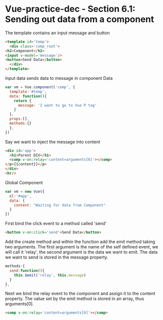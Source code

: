 # Vue-practice-dec - Section 6.1: Sending out data from a component

The template contains an input message and button

``` html
<template id='temp'>
  <div class='comp_root'>
<h2>Component</h2>
<input v-model='message'/>
<button>Send Data</button>
  </div>
</template>
```
Input data sends data to message in component Data

``` javascript
var vm = Vue.component('comp', {
  template:'#temp',
  data: function(){
    return {
      message: 'I want to go to Vue P tag'
    }
  },
  props:[],
  methods:{}
  },
})
```
Say we want to inject the message into content

``` html
<div id='app'>
  <h1>Parent DIV</h1>
  <comp v-on:relay='content=arguments[0]'></comp>
</p>{{content}}</p>
</div>
<hr/>
```
Global Component
``` javascript
var vm = new Vue({
  el:'#app',
  data: {
    content: "Waiting for data from Component"
  }
})
```
First bind the click event to a method called 'send'

``` html
<button v-on:click='send'>Send Data</button>
```

Add the create method and within the function add the emit method taking two arguments.  The first argument is the name of the self defined event, we will call it 'relay', the second argument is the data we want to emit.  The data we want to send is stored in the message property.

``` javascript
methods:{
  send:function(){
    this.$emit('relay', this.message)
  }
},
```   
Next we bind the relay event to the component and assign it to the content property.  The value set by the emit method is stored in an array, thus arguments[0].

``` html
<comp v-on:relay='content=arguments[0]'></comp>
```
